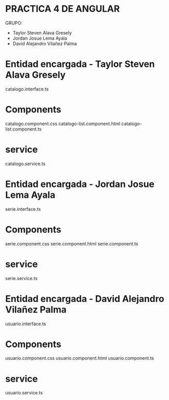 # PRACTICA 4 DE ANGULAR
GRUPO:
- Taylor Steven Alava Gresely
- Jordan Josue Lema Ayala
- David Alejandro Vilañez Palma

# Entidad encargada - Taylor Steven Alava Gresely
  catalogo.interface.ts
  # Components
  catalogo.component.css
  catalogo-list.component.html
  catalogo-list.component.ts
  # service
  catalogo.service.ts

  # Entidad encargada - Jordan Josue Lema Ayala
  serie.interface.ts
  # Components
  serie.component.css
  serie.component.html
  serie.component.ts
  # service
  serie.service.ts


  # Entidad encargada - David Alejandro Vilañez Palma
  usuario.interface.ts
  # Components
  usuario.component.css
  usuario.component.html
  usuario.component.ts
  # service
  usuario.service.ts